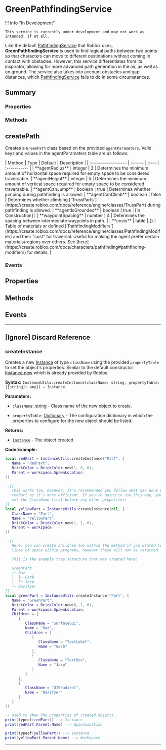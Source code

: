 # GreenPathfindingService

!!! info "In Development"

    This service is currently under development and may not work as intended, if at all.

Like the default [PathfindingService](https://create.roblox.com/docs/reference/engine/classes/PathfindingService) that Roblox uses, **GreenPathfindingService** is used to find logical paths between two points so that characters can move to different destinations without coming in contact with obstacles. However, this service differentiates from its inspirator, allowing for more advanced path generation in the air, as well as on ground. The service also takes into account obstacles and gap distances, which [PathfindingService](https://create.roblox.com/docs/reference/engine/classes/PathfindingService) fails to do in some circumstances.


## Summary
### Properties


### Methods
## createPath
Creates a `GreenPath` class based on the provided `agentParameters`. Valid keys and values in the agentParameters table are as follows:

<div class="result" markdown>
| Method               | Type    | Default                       | Description |
| :------------------ | :------ | :---- | :----------- |
| **agentRadius**     | integer | 2     | Determines the minimum amount of horizontal space required for empty space to be considered traversable.
| **agentHeight**     | integer | 5     | Determines the minimum amount of vertical space required for empty space to be considered traversable.
| **agentCanJump**    | boolean | true  | Determines whether jumping during pathfinding is allowed.
| **agentCanClimb**   | boolean | false | Determines whether climbing [`TrussParts`](https://create.roblox.com/docs/reference/engine/classes/TrussPart) during pathfinding is allowed.
| **agentIsGrounded** | boolean | true  | [In Construction] |
| **waypointSpacing** | number  | 4     | Determines the spacing between intermediate waypoints in path. |
| **costs**           | table   | {}    | Table of materials or defined [`PathfindingModifiers`](https://create.roblox.com/docs/reference/engine/classes/PathfindingModifier) and their "cost" for traversal. Useful for making the agent prefer certain materials/regions over others. See [here](https://create.roblox.com/docs/characters/pathfinding#pathfinding-modifiers) for details. |
</div>


### Events

## Properties

## Methods

## Events

----

## [Ignore] Discard Reference
### createInstance
Creates a new [Instance](https://create.roblox.com/docs/reference/engine/classes/Instance) of type `className` using the provided `propertyTable` to set the object's properties. Similar to the default constructor [Instance.new](https://create.roblox.com/docs/reference/engine/datatypes/Instance#new) which is already provided by Roblox.

**Syntax:** `InstanceUtils:createInstance(className: string, propertyTable: {[string]: any}) → Instance`

**Parameters:**

* `className`: [string](https://create.roblox.com/docs/luau/strings) - Class name of the new object to create.

* `propertyTable`: [Dictionary](https://create.roblox.com/docs/luau/tables#dictionaries) - The configuration dictionary in which the properties to configure for the new object should be listed.

**Returns:**

* [`Instance`](https://create.roblox.com/docs/reference/engine/classes/Instance) - The object created.

**Code Example:**
```lua
local redPart = InstanceUtils:createInstance("Part", {
   Name = "RedPart",
   BrickColor = BrickColor.new(1, 0, 0),
   Parent = workspace.SpawnLocation
})

--[[
   This works too, however, it's recommended you follow what was done with the
   redPart as it's more efficient. If you're going to use this way, you MUST
   set the ClassName first before any other properties!
]]
local yellowPart = InstanceUtils:createInstance(nil, {
   ClassName = "Part",
   Name = "YellowPart",
   BrickColor = BrickColor.new(1, 1, 0),
   Parent = workspace
})

--[[
   Here, you can create children too within the method if you wanted to save
   lines of space within programs, however these will not be returned.

   This is the example tree structure that was created here:

   GreenPart
   ├─ Baz
   │  ├─ Garb
   │  └─ Jarp
   └─ Bazifyer
]]
local greenPart = InstanceUtils:createInstance("Part", {
   Name = "GreenPart",
   BrickColor = BrickColor.new(0, 1, 0),
   Parent = workspace.SpawnLocation,
   Children = {
      {
         ClassName = "SurfaceGui",
         Name = "Baz",
         Children = {
            {
               ClassName = "TextLabel",
               Name = "Garb"
            },
            {
               ClassName = "TextBox",
               Name = "Jarp"
            }
         }
      },
      {
         ClassName = "UIGradient",
         Name = "Bazifyer"
      }
   }
})

-- Used to show the properties of created objects.
print(typeof(redPart)) --> Instance
print(redPart.Parent.Name) --> SpawnLocation

print(typeof(yellowPart)) --> Instance
print(yellowPart.Parent.Name) --> Workspace
```

----
